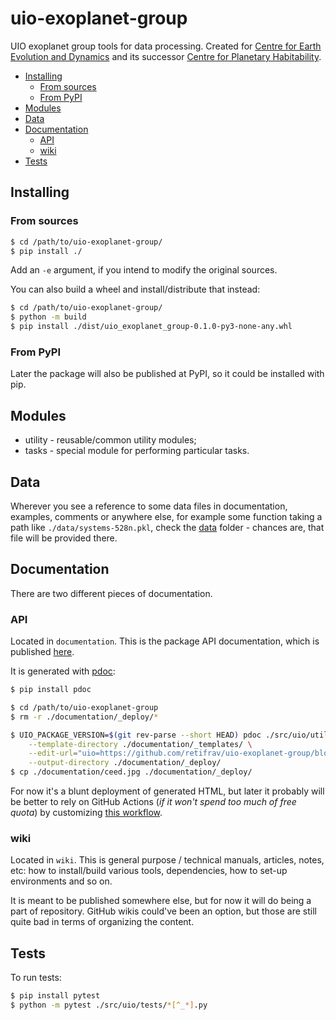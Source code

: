 # uio-exoplanet-group

UIO exoplanet group tools for data processing. Created for [Centre for Earth Evolution and Dynamics](https://www.mn.uio.no/ceed/) and its successor [Centre for Planetary Habitability](https://mn.uio.no/ceed/english/about/news-and-events/research-in-media/new-ceo-centre-phab.html).

<!-- MarkdownTOC -->

- [Installing](#installing)
    - [From sources](#from-sources)
    - [From PyPI](#from-pypi)
- [Modules](#modules)
- [Data](#data)
- [Documentation](#documentation)
    - [API](#api)
    - [wiki](#wiki)
- [Tests](#tests)

<!-- /MarkdownTOC -->

## Installing

### From sources

``` sh
$ cd /path/to/uio-exoplanet-group/
$ pip install ./
```

Add an `-e` argument, if you intend to modify the original sources.

You can also build a wheel and install/distribute that instead:

``` sh
$ cd /path/to/uio-exoplanet-group/
$ python -m build
$ pip install ./dist/uio_exoplanet_group-0.1.0-py3-none-any.whl
```

### From PyPI

Later the package will also be published at PyPI, so it could be installed with pip.

## Modules

- utility - reusable/common utility modules;
- tasks - special module for performing particular tasks.

## Data

Wherever you see a reference to some data files in documentation, examples, comments or anywhere else, for example some function taking a path like `./data/systems-528n.pkl`, check the [data](https://github.com/retifrav/uio-exoplanet-group/tree/master/data) folder - chances are, that file will be provided there.

## Documentation

There are two different pieces of documentation.

### API

Located in `documentation`. This is the package API documentation, which is published [here](https://uio.decovar.dev/).

It is generated with [pdoc](https://pdoc.dev):

``` sh
$ pip install pdoc

$ cd /path/to/uio-exoplanet-group
$ rm -r ./documentation/_deploy/*

$ UIO_PACKAGE_VERSION=$(git rev-parse --short HEAD) pdoc ./src/uio/utility ./src/uio/tasks \
    --template-directory ./documentation/_templates/ \
    --edit-url="uio=https://github.com/retifrav/uio-exoplanet-group/blob/master/src/uio/" \
    --output-directory ./documentation/_deploy/
$ cp ./documentation/ceed.jpg ./documentation/_deploy/
```

For now it's a blunt deployment of generated HTML, but later it probably will be better to rely on GitHub Actions (*if it won't spend too much of free quota*) by customizing [this workflow](https://github.com/mitmproxy/pdoc/blob/main/.github/workflows/docs.yml).

### wiki

Located in `wiki`. This is general purpose / technical manuals, articles, notes, etc: how to install/build various tools, dependencies, how to set-up environments and so on.

It is meant to be published somewhere else, but for now it will do being a part of repository. GitHub wikis could've been an option, but those are still quite bad in terms of organizing the content.

## Tests

To run tests:

``` sh
$ pip install pytest
$ python -m pytest ./src/uio/tests/*[^_*].py
```
